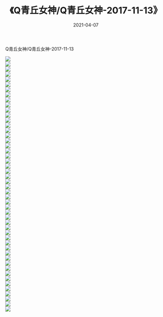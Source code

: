 ﻿---
layout: post
title:  《Q青丘女神/Q青丘女神-2017-11-13》
date:   2021-04-07
img: http://pic.660000.xyz/1:/网络美图/2021/Q青丘女神/Q青丘女神-2017-11-13/000.jpg
categories: [美女, 清纯, 唯美]
---

Q青丘女神/Q青丘女神-2017-11-13

 ![](http://pic.660000.xyz/1:/网络美图/2021/Q青丘女神/Q青丘女神-2017-11-13/001.jpg) <br>![](http://pic.660000.xyz/1:/网络美图/2021/Q青丘女神/Q青丘女神-2017-11-13/002.jpg) <br>![](http://pic.660000.xyz/1:/网络美图/2021/Q青丘女神/Q青丘女神-2017-11-13/003.jpg) <br>![](http://pic.660000.xyz/1:/网络美图/2021/Q青丘女神/Q青丘女神-2017-11-13/004.jpg) <br>![](http://pic.660000.xyz/1:/网络美图/2021/Q青丘女神/Q青丘女神-2017-11-13/005.jpg) <br>![](http://pic.660000.xyz/1:/网络美图/2021/Q青丘女神/Q青丘女神-2017-11-13/006.jpg) <br>![](http://pic.660000.xyz/1:/网络美图/2021/Q青丘女神/Q青丘女神-2017-11-13/007.jpg) <br>![](http://pic.660000.xyz/1:/网络美图/2021/Q青丘女神/Q青丘女神-2017-11-13/008.jpg) <br>![](http://pic.660000.xyz/1:/网络美图/2021/Q青丘女神/Q青丘女神-2017-11-13/009.jpg) <br>![](http://pic.660000.xyz/1:/网络美图/2021/Q青丘女神/Q青丘女神-2017-11-13/010.jpg) <br>![](http://pic.660000.xyz/1:/网络美图/2021/Q青丘女神/Q青丘女神-2017-11-13/011.jpg) <br>![](http://pic.660000.xyz/1:/网络美图/2021/Q青丘女神/Q青丘女神-2017-11-13/012.jpg) <br>![](http://pic.660000.xyz/1:/网络美图/2021/Q青丘女神/Q青丘女神-2017-11-13/013.jpg) <br>![](http://pic.660000.xyz/1:/网络美图/2021/Q青丘女神/Q青丘女神-2017-11-13/014.jpg) <br>![](http://pic.660000.xyz/1:/网络美图/2021/Q青丘女神/Q青丘女神-2017-11-13/015.jpg) <br>![](http://pic.660000.xyz/1:/网络美图/2021/Q青丘女神/Q青丘女神-2017-11-13/016.jpg) <br>![](http://pic.660000.xyz/1:/网络美图/2021/Q青丘女神/Q青丘女神-2017-11-13/017.jpg) <br>![](http://pic.660000.xyz/1:/网络美图/2021/Q青丘女神/Q青丘女神-2017-11-13/018.jpg) <br>![](http://pic.660000.xyz/1:/网络美图/2021/Q青丘女神/Q青丘女神-2017-11-13/019.jpg) <br>![](http://pic.660000.xyz/1:/网络美图/2021/Q青丘女神/Q青丘女神-2017-11-13/020.jpg) <br>![](http://pic.660000.xyz/1:/网络美图/2021/Q青丘女神/Q青丘女神-2017-11-13/021.jpg) <br>![](http://pic.660000.xyz/1:/网络美图/2021/Q青丘女神/Q青丘女神-2017-11-13/022.jpg) <br>![](http://pic.660000.xyz/1:/网络美图/2021/Q青丘女神/Q青丘女神-2017-11-13/023.jpg) <br>![](http://pic.660000.xyz/1:/网络美图/2021/Q青丘女神/Q青丘女神-2017-11-13/024.jpg) <br>![](http://pic.660000.xyz/1:/网络美图/2021/Q青丘女神/Q青丘女神-2017-11-13/025.jpg) <br>![](http://pic.660000.xyz/1:/网络美图/2021/Q青丘女神/Q青丘女神-2017-11-13/026.jpg) <br>![](http://pic.660000.xyz/1:/网络美图/2021/Q青丘女神/Q青丘女神-2017-11-13/027.jpg) <br>![](http://pic.660000.xyz/1:/网络美图/2021/Q青丘女神/Q青丘女神-2017-11-13/028.jpg) <br>![](http://pic.660000.xyz/1:/网络美图/2021/Q青丘女神/Q青丘女神-2017-11-13/029.jpg) <br>![](http://pic.660000.xyz/1:/网络美图/2021/Q青丘女神/Q青丘女神-2017-11-13/030.jpg) <br>![](http://pic.660000.xyz/1:/网络美图/2021/Q青丘女神/Q青丘女神-2017-11-13/031.jpg) <br>![](http://pic.660000.xyz/1:/网络美图/2021/Q青丘女神/Q青丘女神-2017-11-13/032.jpg) <br>![](http://pic.660000.xyz/1:/网络美图/2021/Q青丘女神/Q青丘女神-2017-11-13/033.jpg) <br>![](http://pic.660000.xyz/1:/网络美图/2021/Q青丘女神/Q青丘女神-2017-11-13/034.jpg) <br>![](http://pic.660000.xyz/1:/网络美图/2021/Q青丘女神/Q青丘女神-2017-11-13/035.jpg) <br>![](http://pic.660000.xyz/1:/网络美图/2021/Q青丘女神/Q青丘女神-2017-11-13/036.jpg) <br>![](http://pic.660000.xyz/1:/网络美图/2021/Q青丘女神/Q青丘女神-2017-11-13/037.jpg) <br>![](http://pic.660000.xyz/1:/网络美图/2021/Q青丘女神/Q青丘女神-2017-11-13/038.jpg) <br>![](http://pic.660000.xyz/1:/网络美图/2021/Q青丘女神/Q青丘女神-2017-11-13/039.jpg) <br>![](http://pic.660000.xyz/1:/网络美图/2021/Q青丘女神/Q青丘女神-2017-11-13/040.jpg) <br>![](http://pic.660000.xyz/1:/网络美图/2021/Q青丘女神/Q青丘女神-2017-11-13/041.jpg) <br>![](http://pic.660000.xyz/1:/网络美图/2021/Q青丘女神/Q青丘女神-2017-11-13/042.jpg) <br>![](http://pic.660000.xyz/1:/网络美图/2021/Q青丘女神/Q青丘女神-2017-11-13/043.jpg) <br>![](http://pic.660000.xyz/1:/网络美图/2021/Q青丘女神/Q青丘女神-2017-11-13/044.jpg) <br>![](http://pic.660000.xyz/1:/网络美图/2021/Q青丘女神/Q青丘女神-2017-11-13/045.jpg) <br>![](http://pic.660000.xyz/1:/网络美图/2021/Q青丘女神/Q青丘女神-2017-11-13/046.jpg) <br>![](http://pic.660000.xyz/1:/网络美图/2021/Q青丘女神/Q青丘女神-2017-11-13/047.jpg) <br>![](http://pic.660000.xyz/1:/网络美图/2021/Q青丘女神/Q青丘女神-2017-11-13/048.jpg) <br>![](http://pic.660000.xyz/1:/网络美图/2021/Q青丘女神/Q青丘女神-2017-11-13/049.jpg) <br>![](http://pic.660000.xyz/1:/网络美图/2021/Q青丘女神/Q青丘女神-2017-11-13/050.jpg) <br>